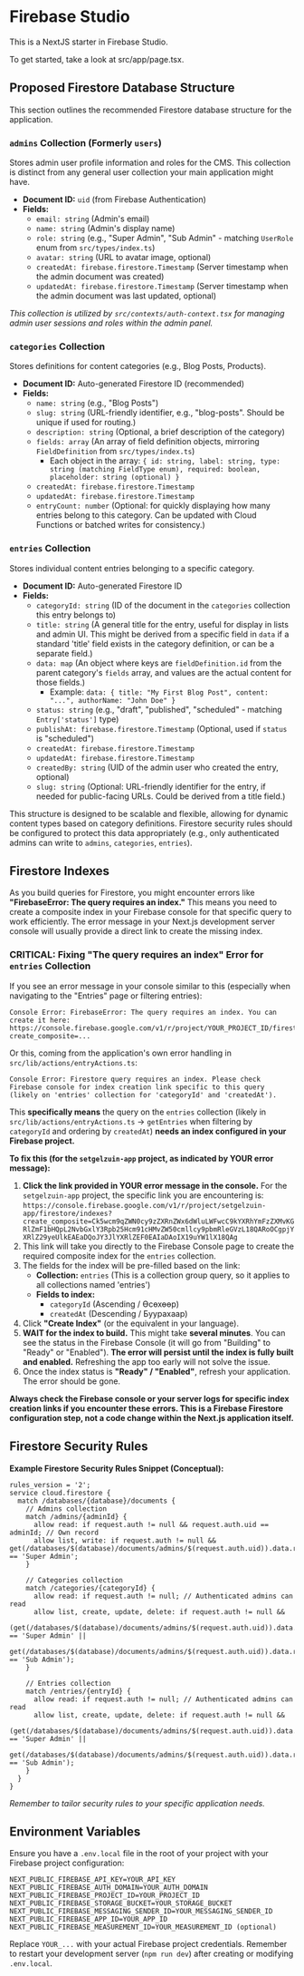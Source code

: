 
# Firebase Studio

This is a NextJS starter in Firebase Studio.

To get started, take a look at src/app/page.tsx.

## Proposed Firestore Database Structure

This section outlines the recommended Firestore database structure for the application.

### `admins` Collection (Formerly `users`)

Stores admin user profile information and roles for the CMS. This collection is distinct from any general user collection your main application might have.

*   **Document ID:** `uid` (from Firebase Authentication)
*   **Fields:**
    *   `email: string` (Admin's email)
    *   `name: string` (Admin's display name)
    *   `role: string` (e.g., "Super Admin", "Sub Admin" - matching `UserRole` enum from `src/types/index.ts`)
    *   `avatar: string` (URL to avatar image, optional)
    *   `createdAt: firebase.firestore.Timestamp` (Server timestamp when the admin document was created)
    *   `updatedAt: firebase.firestore.Timestamp` (Server timestamp when the admin document was last updated, optional)

*This collection is utilized by `src/contexts/auth-context.tsx` for managing admin user sessions and roles within the admin panel.*

### `categories` Collection

Stores definitions for content categories (e.g., Blog Posts, Products).

*   **Document ID:** Auto-generated Firestore ID (recommended)
*   **Fields:**
    *   `name: string` (e.g., "Blog Posts")
    *   `slug: string` (URL-friendly identifier, e.g., "blog-posts". Should be unique if used for routing.)
    *   `description: string` (Optional, a brief description of the category)
    *   `fields: array` (An array of field definition objects, mirroring `FieldDefinition` from `src/types/index.ts`)
        *   Each object in the array: `{ id: string, label: string, type: string (matching FieldType enum), required: boolean, placeholder: string (optional) }`
    *   `createdAt: firebase.firestore.Timestamp`
    *   `updatedAt: firebase.firestore.Timestamp`
    *   `entryCount: number` (Optional: for quickly displaying how many entries belong to this category. Can be updated with Cloud Functions or batched writes for consistency.)


### `entries` Collection

Stores individual content entries belonging to a specific category.

*   **Document ID:** Auto-generated Firestore ID
*   **Fields:**
    *   `categoryId: string` (ID of the document in the `categories` collection this entry belongs to)
    *   `title: string` (A general title for the entry, useful for display in lists and admin UI. This might be derived from a specific field in `data` if a standard 'title' field exists in the category definition, or can be a separate field.)
    *   `data: map` (An object where keys are `fieldDefinition.id` from the parent category's `fields` array, and values are the actual content for those fields.)
        *   Example: `data: { title: "My First Blog Post", content: "...", authorName: "John Doe" }`
    *   `status: string` (e.g., "draft", "published", "scheduled" - matching `Entry['status']` type)
    *   `publishAt: firebase.firestore.Timestamp` (Optional, used if `status` is "scheduled")
    *   `createdAt: firebase.firestore.Timestamp`
    *   `updatedAt: firebase.firestore.Timestamp`
    *   `createdBy: string` (UID of the admin user who created the entry, optional)
    *   `slug: string` (Optional: URL-friendly identifier for the entry, if needed for public-facing URLs. Could be derived from a title field.)

This structure is designed to be scalable and flexible, allowing for dynamic content types based on category definitions. Firestore security rules should be configured to protect this data appropriately (e.g., only authenticated admins can write to `admins`, `categories`, `entries`).

## Firestore Indexes

As you build queries for Firestore, you might encounter errors like **"FirebaseError: The query requires an index."** This means you need to create a composite index in your Firebase console for that specific query to work efficiently. The error message in your Next.js development server console will usually provide a direct link to create the missing index.

### **CRITICAL: Fixing "The query requires an index" Error for `entries` Collection**

If you see an error message in your console similar to this (especially when navigating to the "Entries" page or filtering entries):

```
Console Error: FirebaseError: The query requires an index. You can create it here: https://console.firebase.google.com/v1/r/project/YOUR_PROJECT_ID/firestore/indexes?create_composite=...
```
Or this, coming from the application's own error handling in `src/lib/actions/entryActions.ts`:
```
Console Error: Firestore query requires an index. Please check Firebase console for index creation link specific to this query (likely on 'entries' collection for 'categoryId' and 'createdAt').
```

This **specifically means** the query on the `entries` collection (likely in `src/lib/actions/entryActions.ts` -> `getEntries` when filtering by `categoryId` and ordering by `createdAt`) **needs an index configured in your Firebase project.**

**To fix this (for the `setgelzuin-app` project, as indicated by YOUR error message):**

1.  **Click the link provided in YOUR error message in the console.** For the `setgelzuin-app` project, the specific link you are encountering is:
    `https://console.firebase.google.com/v1/r/project/setgelzuin-app/firestore/indexes?create_composite=Ck5wcm9qZWN0cy9zZXRnZWx6dWluLWFwcC9kYXRhYmFzZXMvKGRlZmF1bHQpL2NvbGxlY3Rpb25Hcm91cHMvZW50cmllcy9pbmRleGVzL18QARoOCgpjYXRlZ29yeUlkEAEaDQoJY3JlYXRlZEF0EAIaDAoIX19uYW1lX18QAg`
2.  This link will take you directly to the Firebase Console page to create the required composite index for the `entries` collection.
3.  The fields for the index will be pre-filled based on the link:
    *   **Collection:** `entries` (This is a collection group query, so it applies to all collections named 'entries')
    *   **Fields to index:**
        *   `categoryId` (Ascending / Өсөхөөр)
        *   `createdAt` (Descending / Буурахаар)
4.  Click **"Create Index"** (or the equivalent in your language).
5.  **WAIT for the index to build.** This might take **several minutes**. You can see the status in the Firebase Console (it will go from "Building" to "Ready" or "Enabled"). **The error will persist until the index is fully built and enabled.** Refreshing the app too early will not solve the issue.
6.  Once the index status is **"Ready" / "Enabled"**, refresh your application. The error should be gone.

**Always check the Firebase console or your server logs for specific index creation links if you encounter these errors. This is a Firebase Firestore configuration step, not a code change within the Next.js application itself.**

## Firestore Security Rules

**Example Firestore Security Rules Snippet (Conceptual):**
```firestore
rules_version = '2';
service cloud.firestore {
  match /databases/{database}/documents {
    // Admins collection
    match /admins/{adminId} {
      allow read: if request.auth != null && request.auth.uid == adminId; // Own record
      allow list, write: if request.auth != null && get(/databases/$(database)/documents/admins/$(request.auth.uid)).data.role == 'Super Admin';
    }

    // Categories collection
    match /categories/{categoryId} {
      allow read: if request.auth != null; // Authenticated admins can read
      allow list, create, update, delete: if request.auth != null && 
                                          (get(/databases/$(database)/documents/admins/$(request.auth.uid)).data.role == 'Super Admin' ||
                                           get(/databases/$(database)/documents/admins/$(request.auth.uid)).data.role == 'Sub Admin');
    }

    // Entries collection
    match /entries/{entryId} {
      allow read: if request.auth != null; // Authenticated admins can read
      allow list, create, update, delete: if request.auth != null &&
                                          (get(/databases/$(database)/documents/admins/$(request.auth.uid)).data.role == 'Super Admin' ||
                                           get(/databases/$(database)/documents/admins/$(request.auth.uid)).data.role == 'Sub Admin');
    }
  }
}
```
*Remember to tailor security rules to your specific application needs.*

## Environment Variables

Ensure you have a `.env.local` file in the root of your project with your Firebase project configuration:

```env
NEXT_PUBLIC_FIREBASE_API_KEY=YOUR_API_KEY
NEXT_PUBLIC_FIREBASE_AUTH_DOMAIN=YOUR_AUTH_DOMAIN
NEXT_PUBLIC_FIREBASE_PROJECT_ID=YOUR_PROJECT_ID
NEXT_PUBLIC_FIREBASE_STORAGE_BUCKET=YOUR_STORAGE_BUCKET
NEXT_PUBLIC_FIREBASE_MESSAGING_SENDER_ID=YOUR_MESSAGING_SENDER_ID
NEXT_PUBLIC_FIREBASE_APP_ID=YOUR_APP_ID
NEXT_PUBLIC_FIREBASE_MEASUREMENT_ID=YOUR_MEASUREMENT_ID (optional)
```
Replace `YOUR_...` with your actual Firebase project credentials.
Remember to restart your development server (`npm run dev`) after creating or modifying `.env.local`.


    